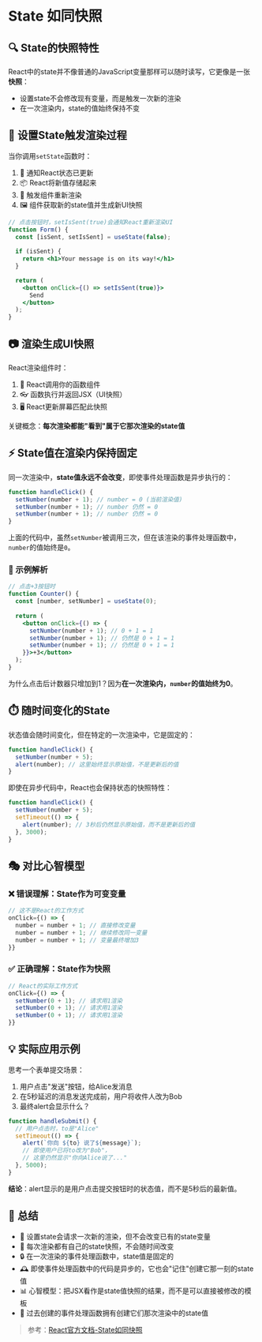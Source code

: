 # State 如同快照

## 🔍 State的快照特性

React中的state并不像普通的JavaScript变量那样可以随时读写，它更像是一张**快照**：
- 设置state不会修改现有变量，而是触发一次新的渲染
- 在一次渲染内，state的值始终保持不变

## 🔄 设置State触发渲染过程

当你调用`setState`函数时：
1. 🚩 通知React状态已更新
2. 📦 React将新值存储起来
3. 🔄 触发组件重新渲染
4. 🖼️ 组件获取新的state值并生成新UI快照

```jsx
// 点击按钮时，setIsSent(true)会通知React重新渲染UI
function Form() {
  const [isSent, setIsSent] = useState(false);
  
  if (isSent) {
    return <h1>Your message is on its way!</h1>
  }

  return (
    <button onClick={() => setIsSent(true)}>
      Send
    </button>
  );
}
```

## 📷 渲染生成UI快照

React渲染组件时：
1. 📝 React调用你的函数组件
2. 👓 函数执行并返回JSX（UI快照）
3. 🖥️ React更新屏幕匹配此快照

关键概念：**每次渲染都能"看到"属于它那次渲染的state值**

## ⚡ State值在渲染内保持固定

同一次渲染中，**state值永远不会改变**，即使事件处理函数是异步执行的：

```jsx
function handleClick() {
  setNumber(number + 1); // number = 0 (当前渲染值)
  setNumber(number + 1); // number 仍然 = 0
  setNumber(number + 1); // number 仍然 = 0
}
```

上面的代码中，虽然`setNumber`被调用三次，但在该渲染的事件处理函数中，`number`的值始终是`0`。

### 🧩 示例解析

```jsx
// 点击+3按钮时
function Counter() {
  const [number, setNumber] = useState(0);
  
  return (
    <button onClick={() => {
      setNumber(number + 1); // 0 + 1 = 1
      setNumber(number + 1); // 仍然是 0 + 1 = 1
      setNumber(number + 1); // 仍然是 0 + 1 = 1
    }}>+3</button>
  );
}
```

为什么点击后计数器只增加到1？因为**在一次渲染内，`number`的值始终为0**。

## ⏱️ 随时间变化的State

状态值会随时间变化，但在特定的一次渲染中，它是固定的：

```jsx
function handleClick() {
  setNumber(number + 5);
  alert(number); // 这里始终显示原始值，不是更新后的值
}
```

即使在异步代码中，React也会保持状态的快照特性：

```jsx
function handleClick() {
  setNumber(number + 5);
  setTimeout(() => {
    alert(number); // 3秒后仍然显示原始值，而不是更新后的值
  }, 3000);
}
```

## 🎭 对比心智模型

### ❌ 错误理解：State作为可变变量
```jsx
// 这不是React的工作方式
onClick={() => {
  number = number + 1; // 直接修改变量
  number = number + 1; // 继续修改同一变量
  number = number + 1; // 变量最终增加3
}}
```

### ✅ 正确理解：State作为快照
```jsx
// React的实际工作方式
onClick={() => {
  setNumber(0 + 1); // 请求用1渲染
  setNumber(0 + 1); // 请求用1渲染
  setNumber(0 + 1); // 请求用1渲染
}}
```

## 💡 实际应用示例

思考一个表单提交场景：
1. 用户点击"发送"按钮，给Alice发消息
2. 在5秒延迟的消息发送完成前，用户将收件人改为Bob
3. 最终alert会显示什么？

```jsx
function handleSubmit() {
  // 用户点击时，to是"Alice"
  setTimeout(() => {
    alert(`你向 ${to} 说了${message}`);
    // 即使用户已将to改为"Bob"，
    // 这里仍然显示"你向Alice说了..."
  }, 5000);
}
```

**结论**：alert显示的是用户点击提交按钮时的状态值，而不是5秒后的最新值。

## 📝 总结

- 🔄 设置state会请求一次新的渲染，但不会改变已有的state变量
- 📸 每次渲染都有自己的state快照，不会随时间改变
- 🔒 在一次渲染的事件处理函数中，state值是固定的
- 🕰️ 即使事件处理函数中的代码是异步的，它也会"记住"创建它那一刻的state值
- 📊 心智模型：把JSX看作是state值快照的结果，而不是可以直接被修改的模板
- 📱 过去创建的事件处理函数拥有创建它们那次渲染中的state值

> 参考：[React官方文档-State如同快照](https://zh-hans.react.dev/learn/state-as-a-snapshot) 